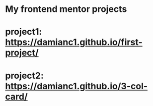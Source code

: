 # My frontend mentor projects
# project1: https://damianc1.github.io/first-project/
# project2: https://damianc1.github.io/3-col-card/
